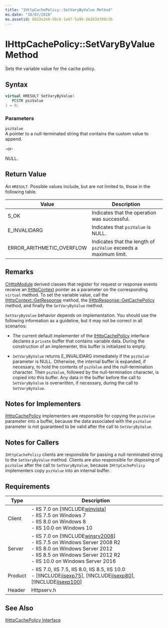 ```yaml
---
title: "IHttpCachePolicy::SetVaryByValue Method"
ms.date: "10/07/2016"
ms.assetid: 6822e2e0-50cb-1e07-5a9b-2b263d709c3b
---
```

# IHttpCachePolicy::SetVaryByValue Method

Sets the variable value for the cache policy.  
  
## Syntax  
  
```cpp  
virtual HRESULT SetVaryByValue(  
   PCSTR pszValue  
) = 0;  
```  
  
### Parameters  

 `pszValue`  
 A pointer to a null-terminated string that contains the custom value to append.  
  
 -or-  
  
 NULL.  
  
## Return Value  

 An `HRESULT`. Possible values include, but are not limited to, those in the following table.  
  
|Value|Description|  
|-----------|-----------------|  
|S_OK|Indicates that the operation was successful.|  
|E_INVALIDARG|Indicates that `pszValue` is NULL.|  
|ERROR_ARITHMETIC_OVERFLOW|Indicates that the length of `pszValue` exceeds a maximum limit.|  
  
## Remarks  

 [CHttpModule](../../web-development-reference/native-code-api-reference/chttpmodule-class.md) derived classes that register for request or response events receive an [IHttpContext](../../web-development-reference/native-code-api-reference/ihttpcontext-interface.md) pointer as a parameter on the corresponding `virtual` method. To set the variable value, call the [IHttpContext::GetResponse](../../web-development-reference/native-code-api-reference/ihttpcontext-getresponse-method.md) method, the [IHttpResponse::GetCachePolicy](../../web-development-reference/native-code-api-reference/ihttpresponse-getcachepolicy-method.md) method, and finally the `SetVaryByValue` method.  
  
 `SetVaryByValue` behavior depends on implementation. You should use the following information as a guideline, but it may not be correct in all scenarios:  
  
- The current default implementer of the [IHttpCachePolicy](../../web-development-reference/native-code-api-reference/ihttpcachepolicy-interface.md) interface declares a `private` buffer that contains variable data. During the construction of an implementer, this buffer is initialized to empty.  
  
- `SetVaryByValue` returns E_INVALIDARG immediately if the `pszValue` parameter is NULL. Otherwise, the internal buffer is expanded, if necessary, to hold the contents of `pszValue` and the null-termination character. Then `pszValue`, followed by the null-termination character, is copied into this buffer. Any data in the buffer before the call to `SetVaryByValue` is overwritten, if necessary, during the call to `SetVaryByValue`.  
  
## Notes for Implementers  

 [IHttpCachePolicy](../../web-development-reference/native-code-api-reference/ihttpcachepolicy-interface.md) implementers are responsible for copying the `pszValue` parameter into a buffer, because the data associated with the `pszValue` parameter is not guaranteed to be valid after the call to `SetVaryByValue`.  
  
## Notes for Callers  

 `IHttpCachePolicy` clients are responsible for passing a null-terminated string to the `SetVaryByValue` method. Clients are also responsible for disposing of `pszValue` after the call to `SetVaryByValue`, because `IHttpCachePolicy` implementers copy `pszValue` into an internal buffer.  
  
## Requirements  
  
|Type|Description|  
|----------|-----------------|  
|Client|-   IIS 7.0 on [!INCLUDE[winvista](../../wmi-provider/includes/winvista-md.md)]<br />-   IIS 7.5 on Windows 7<br />-   IIS 8.0 on Windows 8<br />-   IIS 10.0 on Windows 10|  
|Server|-   IIS 7.0 on [!INCLUDE[winsrv2008](../../wmi-provider/includes/winsrv2008-md.md)]<br />-   IIS 7.5 on Windows Server 2008 R2<br />-   IIS 8.0 on Windows Server 2012<br />-   IIS 8.5 on Windows Server 2012 R2<br />-   IIS 10.0 on Windows Server 2016|  
|Product|-   IIS 7.0, IIS 7.5, IIS 8.0, IIS 8.5, IIS 10.0<br />-   [!INCLUDE[iisexp75](../../web-development-reference/native-code-api-reference/includes/iisexp75-md.md)], [!INCLUDE[iisexp80](../../web-development-reference/native-code-api-reference/includes/iisexp80-md.md)], [!INCLUDE[iisexp100](../../web-development-reference/native-code-api-reference/includes/iisexp100-md.md)]|  
|Header|Httpserv.h|  
  
## See Also  

 [IHttpCachePolicy Interface](../../web-development-reference/native-code-api-reference/ihttpcachepolicy-interface.md)

